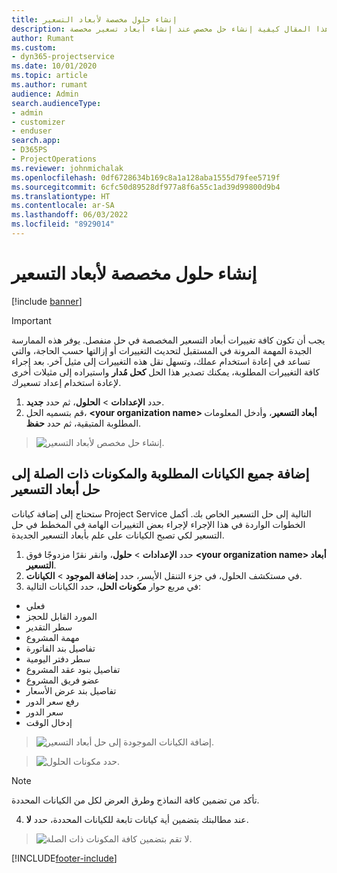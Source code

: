 ```yaml
---
title: إنشاء حلول مخصصة لأبعاد التسعير
description: يشرح هذا المقال كيفية إنشاء حل مخصص عند إنشاء أبعاد تسعير مخصصة.
author: Rumant
ms.custom:
- dyn365-projectservice
ms.date: 10/01/2020
ms.topic: article
ms.author: rumant
audience: Admin
search.audienceType:
- admin
- customizer
- enduser
search.app:
- D365PS
- ProjectOperations
ms.reviewer: johnmichalak
ms.openlocfilehash: 0df6728634b169c8a1a128aba1555d79fee5719f
ms.sourcegitcommit: 6cfc50d89528df977a8f6a55c1ad39d99800d9b4
ms.translationtype: HT
ms.contentlocale: ar-SA
ms.lasthandoff: 06/03/2022
ms.locfileid: "8929014"
---
```

# <a name="create-custom-solutions-for-pricing-dimensions"></a>إنشاء حلول مخصصة لأبعاد التسعير

[!include [banner](../includes/psa-now-project-operations.md)]

> [!IMPORTANT]
> يجب أن تكون كافة تغييرات أبعاد التسعير المخصصة في حل منفصل. يوفر هذه الممارسة الجيدة المهمة المرونة في المستقبل لتحديث التغييرات أو إزالتها حسب الحاجة، والتي تساعد في إعادة استخدام عملك، وتسهل نقل هذه التغييرات إلى مثيل آخر. بعد إجراء كافة التغييرات المطلوبة، يمكنك تصدير هذا الحل **كحل مُدار** واستيراده إلى مثيلات أخرى لإعادة استخدام إعداد تسعيرك.

1. حدد **الإعدادات** > **الحلول**، ثم حدد **جديد**. 
2. قم بتسميه الحل، **\<your organization name> أبعاد التسعير**، وأدخل المعلومات المطلوبة المتبقية، ثم حدد **حفظ**.

> ![إنشاء حل مخصص لأبعاد التسعير.](media/Creation-of-custom-pricing-dimension-solution.PNG)
  
## <a name="add-all-required-entities-and-related-components-to-the-pricing-dimension-solution"></a>إضافة جميع الكيانات المطلوبة والمكونات ذات الصلة إلى حل أبعاد التسعير
ستحتاج إلى إضافة كيانات Project Service التالية إلى حل التسعير الخاص بك. أكمل الخطوات الواردة في هذا الإجراء لإجراء بعض التغييرات الهامة في المخطط في حل التسعير لكي تصبح الكيانات على علم بأبعاد التسعير الجديدة.

1. حدد **الإعدادات** > **حلول**، وانقر نقرًا مزدوجًا فوق **\<your organization name> أبعاد التسعير**. 
2. في مستكشف الحلول، في جزء التنقل الأيسر، حدد **إضافة الموجود** > **الكيانات**.
3. في مربع حوار **مكونات الحل**، حدد الكيانات التالية:

- فعلي
- المورد القابل للحجز
- سطر التقدير
- مهمة المشروع
- تفاصيل بند الفاتورة
- سطر دفتر اليومية
- تفاصيل بنود عقد المشروع
- عضو فريق المشروع
- تفاصيل بند عرض الأسعار‬
- رفع سعر الدور
- سعر الدور 
- إدخال الوقت 

> ![إضافة الكيانات الموجودة إلى حل أبعاد التسعير.](media/Existing-entities-to-PD-solution.png)

> ![حدد مكونات الحلول.](media/Dimension-Components.png)

> [!NOTE]
> تأكد من تضمين كافة النماذج وطرق العرض لكل من الكيانات المحددة.

4. عند مطالبتك بتضمين أية كيانات تابعة للكيانات المحددة، حدد **لا**.

> ![لا تقم بتضمين كافة المكونات ذات الصلة.](media/Do-not-include-required.png)




[!INCLUDE[footer-include](../includes/footer-banner.md)]
